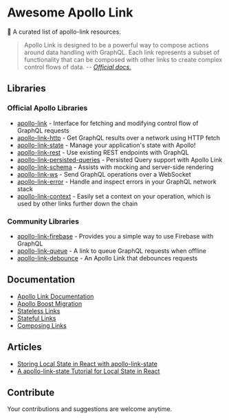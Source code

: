 # Awesome Apollo Link
🔗 A curated list of apollo-link resources.

> Apollo Link is designed to be a powerful way to compose actions around data handling with GraphQL. Each link represents a subset of functionality that can be composed with other links to create complex control flows of data. 
> -- <cite><a href="https://www.apollographql.com/docs/link/links/context.html">Official docs.</a></cite>




## Libraries

### Official Apollo Libraries
- [apollo-link](https://github.com/apollographql/apollo-link) - Interface for fetching and modifying control flow of GraphQL requests
- [apollo-link-http](https://github.com/apollographql/apollo-link/tree/master/packages/apollo-link-http) - Get GraphQL results over a network using HTTP fetch
- [apollo-link-state](https://github.com/apollographql/apollo-link-state) - Manage your application's state with Apollo!
- [apollo-link-rest](https://github.com/apollographql/apollo-link-rest) - Use existing REST endpoints with GraphQL
- [apollo-link-persisted-queries](https://github.com/apollographql/apollo-link-persisted-queries) - Persisted Query support with Apollo Link
- [apollo-link-schema](https://github.com/apollographql/apollo-link/tree/master/packages/apollo-link-schema) - Assists with mocking and server-side rendering
- [apollo-link-ws](https://github.com/apollographql/apollo-link/tree/master/packages/apollo-link-ws) - Send GraphQL operations over a WebSocket
- [apollo-link-error](https://github.com/apollographql/apollo-link/tree/master/packages/apollo-link-error) - Handle and inspect errors in your GraphQL network stack
- [apollo-link-context](https://github.com/apollographql/apollo-link/tree/master/packages/apollo-link-context) - Easily set a context on your operation, which is used by other links further down the chain


### Community Libraries
- [apollo-link-firebase](https://github.com/Canner/apollo-link-firebase) - Provides you a simple way to use Firebase with GraphQL
- [apollo-link-queue](https://github.com/helfer/apollo-link-queue) - A link to queue GraphQL requests when offline
- [apollo-link-debounce](https://github.com/helfer/apollo-link-debounce) - An Apollo Link that debounces requests


## Documentation
- [Apollo Link Documentation](https://www.apollographql.com/docs/link/)  
- [Apollo Boost Migration](https://www.apollographql.com/docs/react/advanced/boost-migration.html)
- [Stateless Links](https://www.apollographql.com/docs/link/stateless.html)
- [Stateful Links](https://www.apollographql.com/docs/link/stateful.html)
- [Composing Links](https://www.apollographql.com/docs/link/composition.html)

## Articles
- [Storing Local State in React with apollo-link-state](https://hackernoon.com/storing-local-state-in-react-with-apollo-link-state-738f6ca45569)
- [A apollo-link-state Tutorial for Local State in React](https://www.robinwieruch.de/react-apollo-link-state-tutorial/)

## Contribute
Your contributions and suggestions are welcome anytime.



